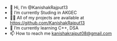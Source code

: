 - 👋 Hi, I’m @KanishakRajput13
- 🔭 I’m currently Studing in AKGEC
- 👨‍💻 All of my projects are available at https://github.com/KanishakRajput13
- 🌱 I’m currently learning C++, DSA
- 📫 How to reach me kanishakrajput08@gmail.com
